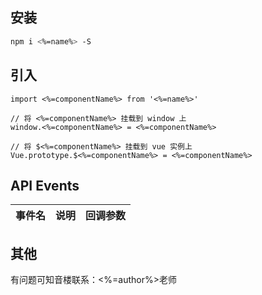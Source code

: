## 安装

```bash
npm i <%=name%> -S
```

## 引入
```
import <%=componentName%> from '<%=name%>'

// 将 <%=componentName%> 挂载到 window 上
window.<%=componentName%> = <%=componentName%>

// 将 $<%=componentName%> 挂载到 vue 实例上
Vue.prototype.$<%=componentName%> = <%=componentName%>
```


## API Events

|事件名|说明|回调参数|
|---|---|---|

## 其他
有问题可知音楼联系：<%=author%>老师
